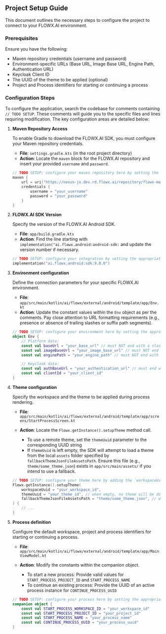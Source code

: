 ## Project Setup Guide

This document outlines the necessary steps to configure the project to connect to your FLOWX.AI environment.

### Prerequisites

Ensure you have the following:
- Maven repository credentials (username and password)
- Environment-specific URLs (Base URL, Image Base URL, Engine Path, Authentication URL)
- Keycloak Client ID
- The UUID of the theme to be applied (optional)
- Project and Process identifiers for starting or continuing a process

### Configuration Steps

To configure the application, search the codebase for comments containing `// TODO SETUP`. These comments will guide you to the specific files and lines requiring modification.
The key configuration areas are detailed below:

1. **Maven Repository Access**

   To enable Gradle to download the FLOWX.AI SDK, you must configure your Maven repository credentials.

   - **File**: `settings.gradle.kts` (in the root project directory)
   - **Action**: Locate the `maven` block for the FLOWX.AI repository and insert your provided `username` and `password`.

    ```kotlin title="settings.gradle.kts"
    // TODO SETUP: configure your maven repository here by setting the appropriate values
    maven {
        url = uri("https://nexus-jx.dev.rd.flowx.ai/repository/flowx-maven-releases/")
        credentials {
            username = "your_username"
            password = "your_password"
        }
    }
    ```

2. **FLOWX.AI SDK Version**

    Specify the version of the FLOWX.AI Android SDK.

    - **File**: `app/build.gradle.kts`
    - **Action**: Find the line starting with `implementation("ai.flowx.android:android-sdk:` and update the version number if necessary.

    ```kotlin title="app/build.gradle.kts"
    // TODO SETUP: configure your integration by setting the appropriate version of the SDK
    implementation("ai.flowx.android:sdk:9.0.0")
    ```

3. **Environment configuration**

   Define the connection parameters for your specific FLOWX.AI environment.

   - **File**: `app/src/main/kotlin/ai/flowx/external/android/template/app/Env.kt`
   - **Action**: Update the constant values within the `Env` object as per the comments. Pay close attention to URL formatting requirements (e.g., presence or absence of trailing slashes or suffix path segments).

    ```kotlin title="app/src/main/kotlin/ai/flowx/external/android/template/app/Env.kt"
    // TODO SETUP: configure your environment here by setting the appropriate values
    object Env {
        // Platform data:
        const val baseUrl = "your_base_url" // must NOT end with a slash ('/')
        const val imageBaseUrl = "your_image_base_url" // must NOT end with a slash ('/')
        const val enginePath = "your_engine_path" // must NOT end with a slash ('/')
    
        // Keycloak data:
        const val authBaseUrl = "your_authentication_url" // must end with a slash ('/'); should contain the `/protocol/openid-connect/` suffix as path's last segments
        const val clientId = "your_client_id"
    }
    ```

4. **Theme configuration**

   Specify the workspace and the theme to be applied during process rendering.

   - **File**: `app/src/main/kotlin/ai/flowx/external/android/template/app/screens/StartProcessScreen.kt`
   - **Action**: Locate the `Flowx.getInstance().setupTheme` method call.

       - To use a remote theme, set the `themeUuid` parameter to the corresponding UUID string
       - If `themeUuid` is left empty, the SDK will attempt to load a theme from the local `assets` folder specified by `fallbackThemeJsonFileAssetsPath`. Ensure this file (e.g., `theme/some_theme.json`) exists in `app/src/main/assets/` if you intend to use a fallback.

    ```kotlin title="app/src/main/kotlin/ai/flowx/external/android/template/app/screens/StartProcessScreen.kt"
    // TODO SETUP: configure your theme here by adding the `workspaceUuid`,  the `themeUuid` and/or `fallbackThemeJsonFileAssetsPath`
    Flowx.getInstance().setupTheme(
        workspaceUuid = "your_workspace_id",
        themeUuid = "your_theme_id", // when empty, no theme will be downloaded and will fallback to the theme specified in the `fallbackThemeJsonFileAssetsPath` parameter, if any
        fallbackThemeJsonFileAssetsPath = "theme/some_theme.json", // when null, no fallback will be used
    ) {
        // ...
    }
    ```

5. **Process definition**

   Configure the default workspace, project and process identifiers for starting or continuing a process.

   - **File**: `app/src/main/kotlin/ai/flowx/external/android/template/app/MainViewModel.kt`
   - **Action**: Modify the constants within the companion object.
   
       - To start a new process: Provide valid values for `START_PROCESS_PROJECT_ID` and `START_PROCESS_NAME`
       - To continue an existing process: Provide the UUID of an active process instance for `CONTINUE_PROCESS_UUID`

    ```kotlin title="app/src/main/kotlin/ai/flowx/external/android/template/app/MainViewModel.kt"
    // TODO SETUP: configure your process here by setting the appropriate values
    companion object {
        const val START_PROCESS_WORKSPACE_ID = "your_workspace_id"
        const val START_PROCESS_PROJECT_ID = "your_project_id"
        const val START_PROCESS_NAME = "your_process_name"
        const val CONTINUE_PROCESS_UUID = "your_process_uuid"
    }
    ```
